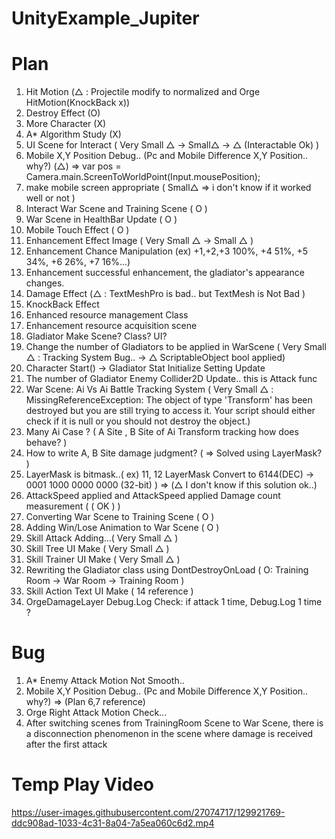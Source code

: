 # UnityExample_Jupiter

# Plan
1. Hit Motion (△ : Projectile modify to normalized and Orge HitMotion(KnockBack x))
2. Destroy Effect (O)
3. More Character (X)
4. A* Algorithm Study (X)
5. UI Scene for Interact ( Very Small △ -> Small△ -> △ (Interactable Ok) )
6. Mobile X,Y Position Debug.. (Pc and Mobile Difference X,Y Position.. why?) (△) 
   => var pos = Camera.main.ScreenToWorldPoint(Input.mousePosition);
7. make mobile screen appropriate ( Small△ => i don't know if it worked well or not )
8. Interact War Scene and Training Scene ( O )
9. War Scene in HealthBar Update ( O )
10. Mobile Touch Effect ( O )
11. Enhancement Effect Image ( Very Small △ -> Small △ )
12. Enhancement Chance Manipulation (ex) +1,+2,+3 100%, +4 51%, +5 34%, +6 26%, +7 16%...)
13. Enhancement successful enhancement, the gladiator's appearance changes.
14. Damage Effect (△ : TextMeshPro is bad.. but TextMesh is Not Bad )
15. KnockBack Effect
16. Enhanced resource management Class
17. Enhancement resource acquisition scene
18. Gladiator Make Scene? Class? UI?
19. Change the number of Gladiators to be applied in WarScene ( Very Small △ : Tracking System Bug.. ->  △ ScriptableObject bool applied)
20. Character Start() -> Gladiator Stat Initialize Setting Update
21. The number of Gladiator Enemy Collider2D Update.. this is Attack func
22. War Scene: Ai Vs Ai Battle Tracking System ( Very Small △ : MissingReferenceException: The object of type 'Transform' has been destroyed but you are still trying to access it.
Your script should either check if it is null or you should not destroy the object.)
23. Many Ai Case ? ( A Site , B Site of Ai Transform tracking how does behave? )
24. How to write A, B Site damage judgment? ( => Solved using LayerMask? )
25. LayerMask is bitmask..( ex) 11, 12 LayerMask Convert to 6144(DEC) -> 0001 1000 0000 0000 (32-bit) ) => (△ I don't know if this solution ok..)
26. AttackSpeed applied and AttackSpeed applied Damage count measurement  ( ( OK ) )
27. Converting War Scene to Training Scene ( O )
28. Adding Win/Lose Animation to War Scene ( O )
29. Skill Attack Adding...( Very Small △ )
30. Skill Tree UI Make ( Very Small △ )
31. Skill Trainer UI Make ( Very Small △ )
32. Rewriting the Gladiator class using DontDestroyOnLoad ( O: Training Room -> War Room -> Training Room ) 
33. Skill Action Text UI Make ( 14 reference )
34. OrgeDamageLayer Debug.Log Check: if attack 1 time, Debug.Log 1 time ?

# Bug
1. A* Enemy Attack Motion Not Smooth..
2. Mobile X,Y Position Debug.. (Pc and Mobile Difference X,Y Position.. why?) => (Plan 6,7 reference)
3. Orge Right Attack Motion Check...
4. After switching scenes from TrainingRoom Scene to War Scene, there is a disconnection phenomenon in the scene where damage is received after the first attack

# Temp Play Video
https://user-images.githubusercontent.com/27074717/129921769-ddc908ad-1033-4c31-8a04-7a5ea060c6d2.mp4






